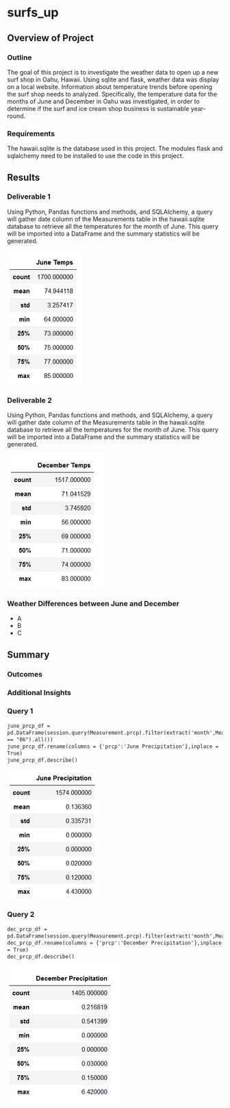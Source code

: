 # surfs_up

## Overview of Project
### Outline
The goal of this project is to investigate the weather data to open up a new surf shop in Oahu, Hawaii. Using sqlite and flask, weather data was display on a local website. Information about temperature trends before opening the surf shop needs to analyzed. Specifically, the temperature data for the months of June and December in Oahu was investigated, in order to determine if the surf and ice cream shop business is sustainable year-round.

### Requirements
The hawaii.sqlite is the database used in this project. The modules flask and sqlalchemy need to be installed to use the code in this project.

## Results
### Deliverable 1
Using Python, Pandas functions and methods, and SQLAlchemy, a query will gather date column of the Measurements table in the hawaii.sqlite database to retrieve all the temperatures for the month of June. This query will be imported into a DataFrame and the summary statistics will be generated.

![screenshot of june temps](/Screenshots/screenshot_of_june_temps.PNG)

### Deliverable 2
Using Python, Pandas functions and methods, and SQLAlchemy, a query will gather date column of the Measurements table in the hawaii.sqlite database to retrieve all the temperatures for the month of June. This query will be imported into a DataFrame and the summary statistics will be generated.

![screenshot of december temps](/Screenshots/screenshot_of_december_temps.PNG)

### Weather Differences between June and December
- A
- B
- C

## Summary
### Outcomes


### Additional Insights


### Query 1
```
june_prcp_df = pd.DataFrame(session.query(Measurement.prcp).filter(extract('month',Measurement.date) == "06").all())
june_prcp_df.rename(columns = {'prcp':'June Precipitation'},inplace = True)
june_prcp_df.describe()
```

![screenshot of june precipitation](/Screenshots/screenshot_of_june_precipitation.PNG)

### Query 2
```
dec_prcp_df = pd.DataFrame(session.query(Measurement.prcp).filter(extract('month',Measurement.date)=="12").all())
dec_prcp_df.rename(columns = {'prcp':'December Precipitation'},inplace = True)
dec_prcp_df.describe()
```

![screenshot of december precipitation](/Screenshots/screenshot_of_december_precipitation.PNG)